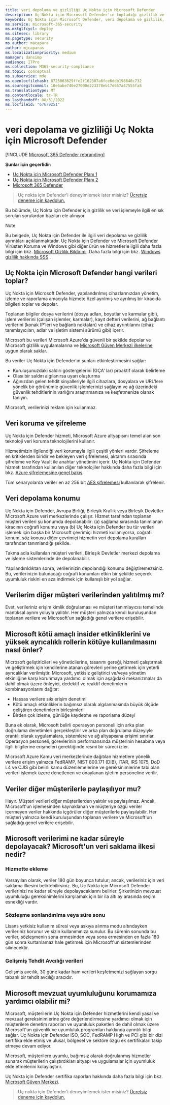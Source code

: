 ```yaml
---
title: veri depolama ve gizliliği Uç Nokta için Microsoft Defender
description: Uç Nokta için Microsoft Defender'ın topladığı gizlilik ve verileri nasıl işlediği hakkında bilgi edinin.
keywords: Uç Nokta için Microsoft Defender, veri depolama ve gizlilik, depolama, gizlilik, lisanslama, coğrafi konum, veri saklama, veriler
ms.service: microsoft-365-security
ms.mktglfcycl: deploy
ms.sitesec: library
ms.pagetype: security
ms.author: macapara
author: mjcaparas
ms.localizationpriority: medium
manager: dansimp
audience: ITPro
ms.collection: M365-security-compliance
ms.topic: conceptual
ms.subservice: mde
ms.openlocfilehash: 8725063629ffe2f162307a6fce6ddb198640c732
ms.sourcegitcommit: 10e6abe740e27000e223378eb17d657a47555fa8
ms.translationtype: MT
ms.contentlocale: tr-TR
ms.lasthandoff: 08/31/2022
ms.locfileid: "67679251"
---
```

# <a name="microsoft-defender-for-endpoint-data-storage-and-privacy"></a>veri depolama ve gizliliği Uç Nokta için Microsoft Defender

[!INCLUDE [Microsoft 365 Defender rebranding](../../includes/microsoft-defender.md)]

**Şunlar için geçerlidir:**
- [Uç Nokta için Microsoft Defender Planı 1](https://go.microsoft.com/fwlink/p/?linkid=2154037)
- [Uç Nokta için Microsoft Defender Planı 2](https://go.microsoft.com/fwlink/p/?linkid=2154037)
- [Microsoft 365 Defender](https://go.microsoft.com/fwlink/?linkid=2118804)

> Uç nokta için Defender'i deneyimlemek ister misiniz? [Ücretsiz deneme için kaydolun.](https://signup.microsoft.com/create-account/signup?products=7f379fee-c4f9-4278-b0a1-e4c8c2fcdf7e&ru=https://aka.ms/MDEp2OpenTrial?ocid=docs-wdatp-assignaccess-abovefoldlink)

Bu bölümde, Uç Nokta için Defender için gizlilik ve veri işlemeyle ilgili en sık sorulan sorulardan bazıları ele alınıyor.

> [!NOTE]
> Bu belgede, Uç Nokta için Defender ile ilgili veri depolama ve gizlilik ayrıntıları açıklanmaktadır. Uç Nokta için Defender ve Microsoft Defender Virüsten Koruma ve Windows gibi diğer ürün ve hizmetlerle ilgili daha fazla bilgi için bkz. [Microsoft Gizlilik Bildirimi](https://go.microsoft.com/fwlink/?linkid=827576). Daha fazla bilgi için bkz. [Windows gizlilik hakkında SSS](https://go.microsoft.com/fwlink/?linkid=827577) .

## <a name="what-data-does-microsoft-defender-for-endpoint-collect"></a>Uç Nokta için Microsoft Defender hangi verileri toplar?

Uç Nokta için Microsoft Defender, yapılandırılmış cihazlarınızdan yönetim, izleme ve raporlama amacıyla hizmete özel ayrılmış ve ayrılmış bir kiracıda bilgileri toplar ve depolar.

Toplanan bilgiler dosya verilerini (dosya adları, boyutlar ve karmalar gibi), işlem verilerini (çalışan işlemler, karmalar), kayıt defteri verilerini, ağ bağlantı verilerini (konak IP'leri ve bağlantı noktaları) ve cihaz ayrıntılarını (cihaz tanımlayıcıları, adlar ve işletim sistemi sürümü gibi) içerir.

Microsoft bu verileri Microsoft Azure'da güvenli bir şekilde depolar ve Microsoft gizlilik uygulamalarına ve [Microsoft Güven Merkezi ilkelerine](https://go.microsoft.com/fwlink/?linkid=827578) uygun olarak saklar.

Bu veriler Uç Nokta için Defender'ın şunları etkinleştirmesini sağlar:

- Kuruluşunuzdaki saldırı göstergelerini (GÇA' lar) proaktif olarak belirleme
- Olası bir saldırı algılanırsa uyarı oluşturma
- Ağınızdan gelen tehdit sinyalleriyle ilgili cihazlara, dosyalara ve URL'lere yönelik bir görünümle güvenlik işlemlerinizi sağlayın ve ağ üzerindeki güvenlik tehditlerinin varlığını araştırmanıza ve keşfetmenize olanak tanıyın.

Microsoft, verilerinizi reklam için kullanmaz.

## <a name="data-protection-and-encryption"></a>Veri koruma ve şifreleme

Uç Nokta için Defender hizmeti, Microsoft Azure altyapısını temel alan son teknoloji veri koruma teknolojilerini kullanır.

Hizmetimizin ilgilendiği veri korumayla ilgili çeşitli yönleri vardır. Şifreleme en kritiklerden biridir ve bekleyen veri şifrelemesi, aktarım sırasında şifreleme ve Key Vault ile anahtar yönetimini içerir. Uç Nokta için Defender hizmeti tarafından kullanılan diğer teknolojiler hakkında daha fazla bilgi için bkz. [Azure şifrelemesine genel bakış](/azure/security/security-azure-encryption-overview).

Tüm senaryolarda veriler en az 256 bit [AES şifrelemesi](https://en.wikipedia.org/wiki/Advanced_Encryption_Standard) kullanılarak şifrelenir.

## <a name="data-storage-location"></a>Veri depolama konumu

Uç Nokta için Defender, Avrupa Birliği, Birleşik Krallık veya Birleşik Devletler Microsoft Azure veri merkezlerinde çalışır. Hizmet tarafından toplanan müşteri verileri şu konumda depolanabilir: (a) sağlama sırasında tanımlanan kiracının coğrafi konumu veya (b) Uç Nokta için Defender bu tür verileri işlemek için başka bir Microsoft çevrimiçi hizmeti kullanıyorsa, coğrafi konum, söz konusu diğer çevrimiçi hizmetin veri depolama kuralları tarafından tanımlandığı şekilde.

Takma adla kullanılan müşteri verileri, Birleşik Devletler merkezi depolama ve işleme sistemlerinde de depolanabilir.

Yapılandırıldıktan sonra, verilerinizin depolandığı konumu değiştiremezsiniz. Bu, verilerinizin bulunacağı coğrafi konumları etkin bir şekilde seçerek uyumluluk riskini en aza indirmek için kullanışlı bir yol sağlar.

## <a name="is-my-data-isolated-from-other-customer-data"></a>Verilerim diğer müşteri verilerinden yalıtılmış mı?

Evet, verileriniz erişim kimlik doğrulaması ve müşteri tanımlayıcısı temelinde mantıksal ayrım yoluyla yalıtılır. Her müşteri yalnızca kendi kuruluşundan toplanan verilere ve Microsoft'un sağladığı genel verilere erişebilir.

## <a name="how-does-microsoft-prevent-malicious-insider-activities-and-abuse-of-high-privilege-roles"></a>Microsoft kötü amaçlı insider etkinliklerini ve yüksek ayrıcalıklı rollerin kötüye kullanılmasını nasıl önler?

Microsoft geliştiricileri ve yöneticilerine, tasarımı gereği, hizmeti çalıştırmak ve geliştirmek için kendilerine atanan görevleri yerine getirmek için yeterli ayrıcalıklar verilmiştir. Microsoft, yetkisiz geliştirici ve/veya yönetim etkinliğine karşı korunmaya yardımcı olmak için aşağıdaki mekanizmalar da dahil olmak üzere önleyici, dedektif ve reaktif denetimlerin kombinasyonlarını dağıtır:

- Hassas verilere sıkı erişim denetimi
- Kötü amaçlı etkinliklerin bağımsız olarak algılanmasında büyük ölçüde geliştiren denetimlerin birleşimleri
- Birden çok izleme, günlüğe kaydetme ve raporlama düzeyi

Buna ek olarak, Microsoft belirli operasyon personeli için arka plan doğrulama denetimleri gerçekleştirir ve arka plan doğrulama düzeyiyle orantılı olarak uygulamalara, sistemlere ve ağ altyapısına erişimi sınırlar. Operasyon personeli, görevlerinin performansında müşterinin hesabına veya ilgili bilgilerine erişmeleri gerektiğinde resmi bir süreci izler.

Microsoft Azure Kamu veri merkezlerinde dağıtılan hizmetlere yönelik verilere erişim yalnızca FedRAMP, NIST 800.171 (DIB), ITAR, IRS 1075, DoD L4 ve CJIS gibi belirli kamu düzenlemelerine ve gereksinimlerine tabi olan verileri işlemek üzere denetlenen ve onaylanan işletim personeline verilir.

## <a name="is-data-shared-with-other-customers"></a>Veriler diğer müşterilerle paylaşılıyor mu?

Hayır. Müşteri verileri diğer müşterilerden yalıtılır ve paylaşılmaz. Ancak, Microsoft'un işlemesinden kaynaklanan ve müşteriye özgü veriler içermeyen veriler hakkında içgörüler diğer müşterilerle paylaşılabilir. Her müşteri yalnızca kendi kuruluşundan toplanan verilere ve Microsoft'un sağladığı genel verilere erişebilir.

## <a name="how-long-will-microsoft-store-my-data-what-is-microsofts-data-retention-policy"></a>Microsoft verilerimi ne kadar süreyle depolayacak? Microsoft'un veri saklama ilkesi nedir?

### <a name="at-service-onboarding"></a>Hizmette ekleme

Varsayılan olarak, veriler 180 gün boyunca tutulur; ancak, verileriniz için veri saklama ilkesini belirtebilirsiniz. Bu, Uç Nokta için Microsoft Defender verilerinizi ne kadar süreyle depolayacaklarını belirler. Şirketinizin mevzuat uyumluluğu gereksinimlerini karşılamak için bir ila altı ay arasında seçim esnekliği vardır.

### <a name="at-contract-termination-or-expiration"></a>Sözleşme sonlandırılma veya süre sonu

Lisans yetkisiz kullanım süresi veya askıya alınma modu altındayken verileriniz korunur ve sizin kullanımınıza sunulur. Bu sürenin sonunda bu veriler, sözleşmenin sona ermesinden veya sona ermesinden en fazla 180 gün sonra kurtarılamaz hale getirmek için Microsoft'un sistemlerinden silinecektir.

### <a name="advanced-hunting-data"></a>Gelişmiş Tehdit Avcılığı verileri

Gelişmiş avcılık, 30 güne kadar ham verileri keşfetmenizi sağlayan sorgu tabanlı bir tehdit avcılığı aracıdır.

## <a name="can-microsoft-help-us-maintain-regulatory-compliance"></a>Microsoft mevzuat uyumluluğunu korumamıza yardımcı olabilir mi?

Microsoft, müşterilerin Uç Nokta için Defender hizmetlerini kendi yasal ve mevzuat gereksinimlerine göre değerlendirmesine yardımcı olmak için müşterilere denetim raporları ve uyumluluk paketleri de dahil olmak üzere Microsoft'un güvenlik ve uyumluluk programları hakkında ayrıntılı bilgi sağlar. Uç Nokta için Defender ISO, SOC, FedRAMP High ve PCI gibi bir dizi sertifika elde etmiş ve ulusal, bölgesel ve sektöre özgü ek sertifikaları takip etmeye devam ediyor.

Microsoft, müşterilere uyumlu, bağımsız olarak doğrulanmış hizmetler sunarak müşterilerin çalıştırdıkları altyapı ve uygulamalar için uyumluluk elde etmelerini kolaylaştırır.

Uç Nokta için Defender sertifika raporları hakkında daha fazla bilgi için bkz. [Microsoft Güven Merkezi](https://servicetrust.microsoft.com/). 

> Uç nokta için Defender'i deneyimlemek ister misiniz? [Ücretsiz deneme için kaydolun.](https://signup.microsoft.com/create-account/signup?products=7f379fee-c4f9-4278-b0a1-e4c8c2fcdf7e&ru=https://aka.ms/MDEp2OpenTrial?ocid=docs-wdatp-datastorage-belowfoldlink)
